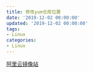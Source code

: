 ```yaml
---
title: 修改yum仓库位置
date: '2019-12-02 00:00:00'
updated: '2019-12-02 00:00:00'
tags:
- Linux
categories:
- Linux
---
```

[阿里云镜像站](https://developer.aliyun.com/mirror)

